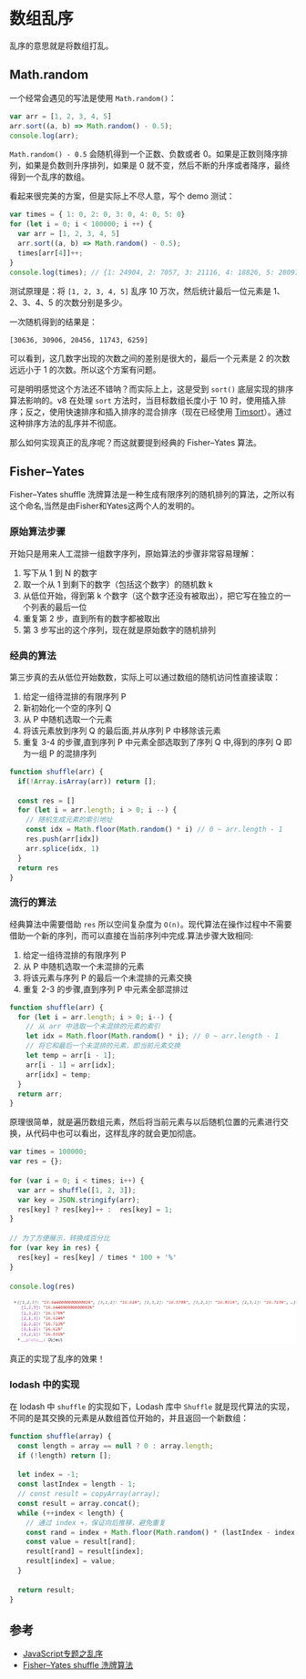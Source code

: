 # 数组乱序

乱序的意思就是将数组打乱。

## Math.random

一个经常会遇见的写法是使用 `Math.random()`：

```js
var arr = [1, 2, 3, 4, 5]
arr.sort((a, b) => Math.random() - 0.5);
console.log(arr);
```

`Math.random() - 0.5` 会随机得到一个正数、负数或者 0。如果是正数则降序排列，如果是负数则升序排列，如果是 0 就不变，然后不断的升序或者降序，最终得到一个乱序的数组。

看起来很完美的方案，但是实际上不尽人意，写个 demo 测试：

```js
var times = { 1: 0, 2: 0, 3: 0, 4: 0, 5: 0}
for (let i = 0; i < 100000; i ++) {
  var arr = [1, 2, 3, 4, 5]
  arr.sort((a, b) => Math.random() - 0.5);
  times[arr[4]]++;
}
console.log(times); // {1: 24904, 2: 7057, 3: 21116, 4: 18826, 5: 28097}
```

测试原理是：将 `[1, 2, 3, 4, 5]` 乱序 10 万次，然后统计最后一位元素是 1、2、3、4、5 的次数分别是多少。

一次随机得到的结果是：

```
[30636, 30906, 20456, 11743, 6259]
```

可以看到，这几数字出现的次数之间的差别是很大的，最后一个元素是 2 的次数远远小于 1 的次数。所以这个方案有问题。

可是明明感觉这个方法还不错呐？而实际上上，这是受到 `sort()` 底层实现的排序算法影响的。v8 在处理 `sort` 方法时，当目标数组长度小于 10 时，使用插入排序；反之，使用快速排序和插入排序的混合排序（现在已经使用 [Timsort](https://segmentfault.com/a/1190000020280815#articleHeader3)）。通过这种排序方法的乱序并不彻底。

那么如何实现真正的乱序呢？而这就要提到经典的 Fisher–Yates 算法。

## Fisher–Yates

Fisher–Yates shuffle 洗牌算法是一种生成有限序列的随机排列的算法，之所以有这个命名,当然是由Fisher和Yates这两个人的发明的。

### 原始算法步骤

开始只是用来人工混排一组数字序列，原始算法的步骤非常容易理解：

1. 写下从 1 到 N 的数字
2. 取一个从 1 到剩下的数字（包括这个数字）的随机数 k
3. 从低位开始，得到第 k 个数字（这个数字还没有被取出），把它写在独立的一个列表的最后一位
4. 重复第 2 步，直到所有的数字都被取出
5. 第 3 步写出的这个序列，现在就是原始数字的随机排列

### 经典的算法

第三步真的去从低位开始数数，实际上可以通过数组的随机访问性直接读取：

1. 给定一组待混排的有限序列 P
2. 新初始化一个空的序列 Q
3. 从 P 中随机选取一个元素
4. 将该元素放到序列 Q 的最后面,并从序列 P 中移除该元素
5. 重复 3-4 的步骤,直到序列 P 中元素全部选取到了序列 Q 中,得到的序列 Q 即为一组 P 的混排序列

```js
function shuffle(arr) {
  if(!Array.isArray(arr)) return [];

  const res = []
  for (let i = arr.length; i > 0; i --) {
    // 随机生成元素的索引地址
    const idx = Math.floor(Math.random() * i) // 0 ~ arr.length - 1
    res.push(arr[idx])
    arr.splice(idx, 1)
  }
  return res
}
```

### 流行的算法

经典算法中需要借助 `res` 所以空间复杂度为 `O(n)`。现代算法在操作过程中不需要借助一个新的序列，而可以直接在当前序列中完成.算法步骤大致相同:

1. 给定一组待混排的有限序列 P
2. 从 P 中随机选取一个未混排的元素
3. 将该元素与序列 P 的最后一个未混排的元素交换
4. 重复 2-3 的步骤,直到序列 P 中元素全部混排过

```js
function shuffle(arr) {
  for (let i = arr.length; i > 0; i--) {
    // 从 arr 中选取一个未混排的元素的索引
    let idx = Math.floor(Math.random() * i); // 0 ~ arr.length - 1
    // 将它和最后一个未混排的元素，即当前元素交换
    let temp = arr[i - 1];
    arr[i - 1] = arr[idx];
    arr[idx] = temp;
  }
  return arr;
}
```

原理很简单，就是遍历数组元素，然后将当前元素与以后随机位置的元素进行交换，从代码中也可以看出，这样乱序的就会更加彻底。

```js
var times = 100000;
var res = {};

for (var i = 0; i < times; i++) {
  var arr = shuffle([1, 2, 3]);
  var key = JSON.stringify(arr);
  res[key] ? res[key]++ :  res[key] = 1;
}

// 为了方便展示，转换成百分比
for (var key in res) {
  res[key] = res[key] / times * 100 + '%'
}

console.log(res)
```

![shuffle](../../public/assets/javascript-shuffle.png)

真正的实现了乱序的效果！

### lodash 中的实现

在 lodash 中 `shuffle` 的实现如下，Lodash 库中 `Shuffle` 就是现代算法的实现，不同的是其交换的元素是从数组首位开始的，并且返回一个新数组：

```js
function shuffle(array) {
  const length = array == null ? 0 : array.length;
  if (!length) return [];

  let index = -1;
  const lastIndex = length - 1;
  // const result = copyArray(array);
  const result = array.concat();
  while (++index < length) {
    // 通过 index +，保证向后推移，避免重复
    const rand = index + Math.floor(Math.random() * (lastIndex - index + 1));
    const value = result[rand];
    result[rand] = result[index];
    result[index] = value;
  }

  return result;
}
```

## 参考

- [JavaScript专题之乱序](https://github.com/mqyqingfeng/Blog/issues/51)
- [Fisher–Yates shuffle 洗牌算法](https://www.cnblogs.com/star91/p/FisherYates-shuffle-xi-pai-suan-fa.html)
